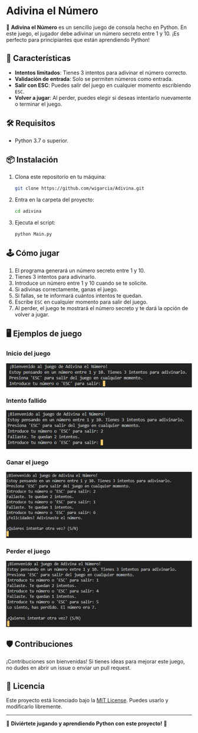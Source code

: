 
# Adivina el Número

🎲 **Adivina el Número** es un sencillo juego de consola hecho en Python. En este juego, el jugador debe adivinar un número secreto entre 1 y 10. ¡Es perfecto para principiantes que están aprendiendo Python!

## 🚀 Características

- **Intentos limitados**: Tienes 3 intentos para adivinar el número correcto.
- **Validación de entrada**: Solo se permiten números como entrada.
- **Salir con ESC**: Puedes salir del juego en cualquier momento escribiendo `ESC`.
- **Volver a jugar**: Al perder, puedes elegir si deseas intentarlo nuevamente o terminar el juego.

## 🛠️ Requisitos

- Python 3.7 o superior.

## 📦 Instalación

1. Clona este repositorio en tu máquina:
   ```bash
   git clone https://github.com/wigarcia/Adivina.git
   ```

2. Entra en la carpeta del proyecto:
   ```bash
   cd adivina
   ```

3. Ejecuta el script:
   ```bash
   python Main.py
   ```

## 🕹️ Cómo jugar

1. El programa generará un número secreto entre 1 y 10.
2. Tienes 3 intentos para adivinarlo.
3. Introduce un número entre 1 y 10 cuando se te solicite.
4. Si adivinas correctamente, ganas el juego.
5. Si fallas, se te informará cuántos intentos te quedan.
6. Escribe `ESC` en cualquier momento para salir del juego.
7. Al perder, el juego te mostrará el número secreto y te dará la opción de volver a jugar.

## 🖥️ Ejemplos de juego

### Inicio del juego
![Inicio del juego](https://github.com/wigarcia/Adivina/blob/main/Pantallas/Inicio.png)

### Intento fallido
![Intento fallido](https://github.com/wigarcia/Adivina/blob/main/Pantallas/Intentos.png)

### Ganar el juego
![Ganar el juego](https://github.com/wigarcia/Adivina/blob/main/Pantallas/Victoria.png)

### Perder el juego
![Perder el juego](https://github.com/wigarcia/Adivina/blob/main/Pantallas/Derrota.png)

## 🛡️ Contribuciones

¡Contribuciones son bienvenidas! Si tienes ideas para mejorar este juego, no dudes en abrir un issue o enviar un pull request.

## 📄 Licencia

Este proyecto está licenciado bajo la [MIT License](LICENSE). Puedes usarlo y modificarlo libremente.

---

🌟 **Diviértete jugando y aprendiendo Python con este proyecto!** 🌟

